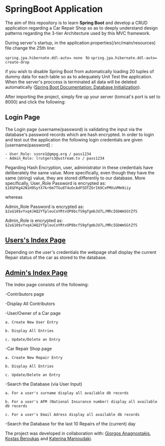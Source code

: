 # SpringBoot Application

The aim of this repository is to learn **Spring Boot** and develop a CRUD application regarding a Car Repair Shop so as to deeply understand design patterns regarding the 3-tier Architecture used by this MVC framework.


During server's startup, in the application.properties(/src/main/resources) file change the 25th line:

``spring.jpa.hibernate.ddl-auto= none `` to ``spring.jpa.hibernate.ddl-auto= create-drop ``

if you wish to disable Spring Boot from automatically loading 20 tuples of dummy data for each table so as to adequately Unit Test the application. When the server's proccess is terminated all data will be deleted automatically ([Spring Boot Documentation: Database Initialization](https://docs.spring.io/spring-boot/docs/current/reference/html/howto-database-initialization.html)).

After importing the project, simply fire up your server (tomcat's port is set to 8000) and click the following:



## Login Page

The Login page (username/password) is validating the input via the database's password records which are hash encrypted. 
 In order to login and test out the application the following login credentials are given [username/password] :

	- User_Role: ssore1@gmpg.org / pass1234
	- Admin_Role: lrutgers3@ustream.tv / pass1234

Ρegarding Hash Encryption, user, administrator in these credentials have deliberately the same value. More specifically, even though they have the same (string) value, they are stored differently to our database. More specifically,
User_Role Password is encrypted as: `$10$FKg42N1H9SytX7kr6m7TGu8T4uOcAdF5DTZOrI69CxPMVuVMm9iiy`

whereas

Admin_Role Password is encrypted as: `$2a$10$vYxq4JAQ2YTpleuCoYRtvOP8bcfS9gfgmbJU7L/MRcIGbWmSGtZfS`

Admin_Role is encrypted as:  `$2a$10$vYxq4JAQ2YTpleuCoYRtvOP8bcfS9gfgmbJU7L/MRcIGbWmSGtZfS`

## [Users's Index Page](http://localhost:8000/carshopwebapp/) 

Depending on the user's credentials the webpage shall display the current Repair status of the car as stored to the database.

## [Admin's Index Page](http://localhost:8000/carshopwebapp/) 

The index page consists of the following:

-Contributors page

-Display All Contributors

-User/Owner of a Car page

	a. Create New User Entry

	b. Display All Entries

	c. Update/Delete an Entry

-Car Repair Shop page 

	a. Create New Repair Entry
	
	b. Display All Entries
	
	c. Update/Delete an Entry
	
	
-Search the Database (via User Input) 


	a. For a user's surname display all available db records
	
	b. For a user's AFM (National Insurance number) display all available db records
	
	c. For a user's Email Adress display all available db records
	
-Search the Database for the last 10 Repairs of the (current) day

	
	
The project was developed in collaboration with: [Giorgos Anagnostakis](https://github.com/GiorgosAnagnostakis),  [Kostas Beroukas](https://github.com/KostasGit) and [Katerina Manioudaki](https://github.com/katerinaeks).

